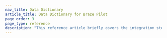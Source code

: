 ```yaml
---
nav_title: Data Dictionary
article_title: Data Dictionary for Braze Pilot
page_order: 3
page_type: reference
description: "This reference article briefly covers the integration steps required from your engineers or developers."
---
```

